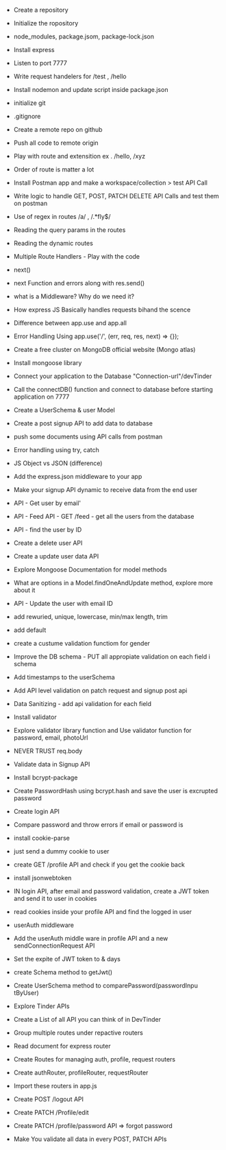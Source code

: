 - Create a repository
- Initialize the ropository
- node_modules, package.jsom, package-lock.json
- Install express
- Listen to port 7777
- Write request handelers for /test , /hello
- Install nodemon and update script  inside  package.json


- initialize git
- .gitignore
- Create a remote repo on github
- Push all code to remote origin
- Play with route and extensition ex . /hello, /xyz
- Order of route is matter a lot
- Install Postman app and make a workspace/collection > test API Call
- Write logic to handle GET, POST, PATCH DELETE API Calls and test them on postman
- Use of regex in routes /a/ , /.*fly$/
- Reading the query params in the routes
- Reading the dynamic routes

- Multiple Route Handlers - Play with the code
- next()
- next Function and errors along with res.send()
<!-- - app.use('/routes', rH1,rH2, [rH3, rH3], rH4, rH5); -->
- what is a Middleware? Why do we need it?
- How express JS Basically handles requests bihand the scence
- Difference between app.use and app.all
- Error Handling Using app.use('/', (err, req, res, next) => {});

- Create a free cluster on MongoDB official website (Mongo atlas)
- Install mongoose library
- Connect your application to the Database "Connection-url"/devTinder
- Call the  connectDB() function and connect to database before starting application  on 7777
 - Create a UserSchema & user Model
 - Create  a post signup API to add data to database
 - push some documents using API calls from postman
 - Error handling using try, catch

 - JS Object vs JSON  (difference)
 - Add the express.json middleware to your app
 - Make your signup API dynamic to receive data from the end  user
 - API - Get user by email'
 - API - Feed API - GET /feed - get all the users from the database
- API - find the user by ID
- Create a delete user API
- Create a update user data API
- Explore Mongoose Documentation for model methods
- What are options in a Model.findOneAndUpdate method, explore more about it
- API - Update the user with email ID             
- add rewuried, unique, lowercase, min/max length, trim
- add default
- create a custume validation functiom for gender
- Improve the DB schema - PUT all  appropiate validation on each field i schema
- Add timestamps to the userSchema
- Add API level validation on patch request and signup post api
- Data Sanitizing - add api validation for each field
- Install validator
- Explore validator library function and Use validator function for password, email, photoUrl
- NEVER TRUST req.body

- Validate data in Signup API
- Install bcrypt-package
- Create  PasswordHash  using bcrypt.hash and save the user is excrupted password
- Create login API
- Compare password and throw errors if email or password is 



- install cookie-parse
- just send a dummy cookie to user
- create GET /profile API and check if you get the cookie back
- install jsonwebtoken
- IN login API, after email and password validation,  create a JWT token and send it to user in cookies
- read cookies inside your profile API and find the logged in user
- userAuth middleware
- Add the userAuth middle ware in profile API and a new sendConnectionRequest API    
- Set the expite of JWT token to & days  
- create Schema method to getJwt()
- Create UserSchema method to comparePassword(passwordInpu tByUser)


- Explore Tinder APIs
- Create a List of all API you can think of in DevTinder
- Group multiple routes under repactive routers
- Read document for express router
- Create Routes for managing auth, profile, request routers
- Create authRouter, profileRouter, requestRouter
- Import these routers in app.js
- Create POST /logout API
- Create PATCH /Profile/edit
- Create PATCH /profile/password API => forgot password
- Make You validate all data in every POST, PATCH APIs